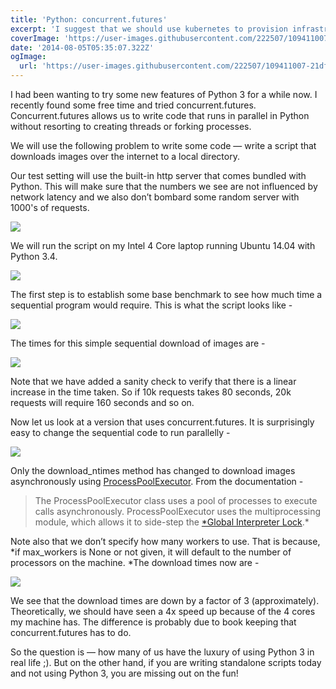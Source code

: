 ```yaml
---
title: 'Python: concurrent.futures'
excerpt: 'I suggest that we should use kubernetes to provision infrastructure so that we can build a platform that fixes itself when there are problems and we can spend the idle time on an island.'
coverImage: 'https://user-images.githubusercontent.com/222507/109411007-21dfad00-799f-11eb-8ac8-b89cd3f8c2c0.jpg'
date: '2014-08-05T05:35:07.322Z'
ogImage:
  url: 'https://user-images.githubusercontent.com/222507/109411007-21dfad00-799f-11eb-8ac8-b89cd3f8c2c0.jpg'
---
```


I had been wanting to try some new features of Python 3 for a while now. I recently found some free time and tried concurrent.futures. Concurrent.futures allows us to write code that runs in parallel in Python without resorting to creating threads or forking processes.

We will use the following problem to write some code — write a script that downloads images over the internet to a local directory.

Our test setting will use the built-in http server that comes bundled with Python. This will make sure that the numbers we see are not influenced by network latency and we also don’t bombard some random server with 1000's of requests.

![](https://cdn-images-1.medium.com/max/2592/1*JTDRw9TNUVI4el6TXHXg0w.jpeg)

We will run the script on my Intel 4 Core laptop running Ubuntu 14.04 with Python 3.4.

![](https://cdn-images-1.medium.com/max/2000/1*cx0kamPUMDBOSxE5juZmWw.jpeg)

The first step is to establish some base benchmark to see how much time a sequential program would require. This is what the script looks like -

![](https://cdn-images-1.medium.com/max/2574/1*rqDjoAtdJDAA3mU1lX4CKQ.jpeg)

The times for this simple sequential download of images are -

![](https://cdn-images-1.medium.com/max/2564/1*Ti5PW1rDp3OxPXNsncYWHw.jpeg)

Note that we have added a sanity check to verify that there is a linear increase in the time taken. So if 10k requests takes 80 seconds, 20k requests will require 160 seconds and so on.

Now let us look at a version that uses concurrent.futures. It is surprisingly easy to change the sequential code to run parallelly -

![](https://cdn-images-1.medium.com/max/2572/1*Vnh58hcRZeqz9-XWl8Cj4Q.jpeg)

Only the download_ntimes method has changed to download images asynchronously using [ProcessPoolExecutor](https://docs.python.org/3/library/concurrent.futures.html#concurrent.futures.ProcessPoolExecutor). From the documentation -
> The ProcessPoolExecutor class uses a pool of processes to execute calls asynchronously. ProcessPoolExecutor uses the multiprocessing module, which allows it to side-step the [*Global Interpreter Lock](https://docs.python.org/3/glossary.html#term-global-interpreter-lock).*

Note also that we don’t specify how many workers to use. That is because, *if max_workers is None or not given, it will default to the number of processors on the machine. *The download times now are -

![](https://cdn-images-1.medium.com/max/2590/1*vJQ2cTjimq8lkvWnllDKxg.jpeg)

We see that the download times are down by a factor of 3 (approximately). Theoretically, we should have seen a 4x speed up because of the 4 cores my machine has. The difference is probably due to book keeping that concurrent.futures has to do.

So the question is — how many of us have the luxury of using Python 3 in real life ;). But on the other hand, if you are writing standalone scripts today and not using Python 3, you are missing out on the fun!
